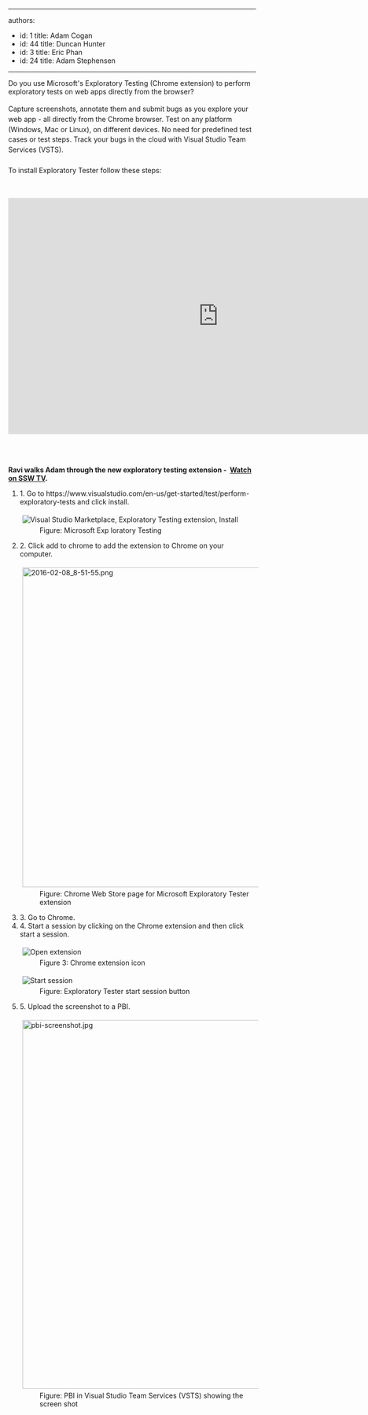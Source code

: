 

---
authors:
  - id: 1
    title: Adam Cogan
  - id: 44
    title: Duncan Hunter
  - id: 3
    title: Eric Phan
  - id: 24
    title: Adam Stephensen
---




<span class='intro'> Do you use Microsoft's Exploratory Testing&#160;(Chrome extension) to perform exploratory tests on web apps directly from the browser?&#160;<br><br><span style="line-height&#58;20.8px;"> Capture screenshots, annotate them&#160;and submit bugs as you explore your web app - all directly from the Chrome browser. Test on any platform (Windows, Mac or Linux), on different devices. No need for predefined test cases or test steps. Track your bugs in the cloud with Visual Studio Team Services (VSTS).</span><br style="line-height&#58;20.8px;"><br style="line-height&#58;20.8px;"><span style="line-height&#58;20.8px;">To install Exploratory Tester follow these steps&#58;</span> <br><div><br></div> </span>

<div>
   <span style="color&#58;#555555;font-size&#58;0.9rem;font-weight&#58;bold;line-height&#58;2.1rem;"> </span>
   <div class="ms-rtestate-read ms-rte-embedcode ms-rte-embedil ms-rtestate-notify">
      <iframe width="853" height="480" src="https&#58;//www.youtube.com/embed/J_fmWxl1zUQ?rel=0" frameborder="0"></iframe>&#160;</div>
   <span style="color&#58;#555555;font-size&#58;0.9rem;font-weight&#58;bold;line-height&#58;2.1rem;"> <br></span></div><p> 
   <strong>Ravi walks Adam through the new exploratory testing extension - &#160;<a href="http&#58;//tv.ssw.com/6664/exploratory-testing-extension-for-visual-studio-adam-cogans-interview-with-ravi-shanker" target="_blank">Watch on SSW TV</a>.</strong></p><ol><li>1. Go to&#160;https&#58;//www.visualstudio.com/en-us/get-started/test/perform-exploratory-tests and click install. <dl class="image"><dt> <img src="https&#58;//i3-vso.sec.s-msft.com/get-started/test/_img/exploratory-test/exploratory-test-extension.png" alt="Visual Studio Marketplace, Exploratory Testing extension, Install" style="margin&#58;5px;" /> </dt><dd>Figure&#58;&#160;Microsoft Exp loratory Testing&#160;</dd></dl></li><li>2. Click add to chrome to add the extension to Chrome on your computer. <dl class="image"><dt> <img src="/SiteAssets/do-you-do-exploratory-testing/2016-02-08_8-51-55.png" alt="2016-02-08_8-51-55.png" style="margin&#58;5px;width&#58;650px;" /> </dt><dd> Figure&#58;&#160;Chrome Web Store page for Microsoft Exploratory Tester extension</dd></dl></li><li>3. Go to Chrome.</li><li>4. Start a session&#160;by clicking on the Chrome extension and then click start a session. <dl class="image"><dt> <img src="https&#58;//i3-vso.sec.s-msft.com/get-started/test/_img/exploratory-test/open-extension.png" alt="Open extension" data-pin-nopin="true" style="margin&#58;5px;" /> </dt><dd>Figure 3&#58; Chrome extension icon</dd></dl><dl class="image"><dt> <img src="https&#58;//i3-vso.sec.s-msft.com/get-started/test/_img/exploratory-test/start-session.png" alt="Start session" data-pin-nopin="true" style="margin&#58;5px;" /> </dt><dd>Figure&#58; Exploratory Tester start session button</dd></dl></li><li>5. Upload the screenshot to a PBI.<p></p><dl class="image"><dt> <img src="/PublishingImages/pbi-screenshot.jpg" alt="pbi-screenshot.jpg" style="margin&#58;5px;width&#58;750px;" /> </dt><dd>Figure&#58; PBI in Visual Studio Team Services (VSTS)&#160;showing the screen shot</dd></dl> 
   </li></ol>


